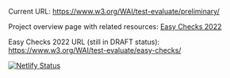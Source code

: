Current URL: https://www.w3.org/WAI/test-evaluate/preliminary/

Project overview page with related resources: [Easy Checks 2022](https://www.w3.org/WAI/EO/wiki/Easy_Checks_2022)

Easy Checks 2022 URL (still in DRAFT status): https://www.w3.org/WAI/test-evaluate/easy-checks/

[![Netlify Status](https://api.netlify.com/api/v1/badges/8ab53271-b72b-47fb-8af5-3af03ef7d6cd/deploy-status)](https://app.netlify.com/sites/wai-easy-checks/deploys)
